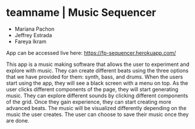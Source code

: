 # teamname | Music Sequencer

- Mariana Pachon <br/>
- Jeffrey Estrada <br/>
- Fareya Ikram <br/>

App can be accessed live here: https://fp-sequencer.herokuapp.com/

This app is a music making software that allows the user to experiment and explore with music. They can create different beats using the three options that we have provided for them: synth, bass, and drums. When the users start using the app, they will see a black screen with a menu on top. As the user clicks different components of the page, they will start generating music. They can explore different sounds by clicking different components of the grid. Once they gain experience, they can start creating more advanced beats. The music will be visualized differently depending on the music the user creates. The user can choose to save their music once they are done. 
